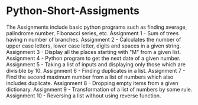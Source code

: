 # Python-Short-Assigments
The Assignments include basic python programs such as finding average, palindrome number, Fibonacci series, etc.
Assignment 1 - Sum of trees having n number of branches.
Assignment 2 - Calculates the number of upper case letters, lower case letter, digits and spaces in a given string.
Assignment 3 - Display all the places starting with "M" from a given list.
Assignment 4 - Python program to get the next date of a given number.
Assignment 5 - Taking a list of inputs and displaying only those which are divisible by 10.
Assignment 6 - Finding duplicates in a list.
Assignment 7 - Find the second maximum number from a list of numbers which also includes duplicate.
Assignment 8 - Dropping empty items from a given dictionary.
Assignment 9 - Transformation of a list of numbers by some rule.
Assignment 10 - Reversing a list without using reverse function.
